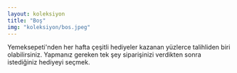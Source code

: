 ```yaml
---
layout: koleksiyon
title: "Boş"
img: "koleksiyon/bos.jpeg"
---
```


Yemeksepeti'nden her hafta çeşitli hediyeler kazanan yüzlerce talihliden biri olabilirsiniz. Yapmanız gereken tek şey siparişinizi verdikten sonra istediğiniz hediyeyi seçmek.
